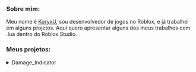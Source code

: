 ### Sobre mim:
Meu nome é [KoryxU](https://www.roblox.com/users/3632240168/profile), sou desenvolvedor de jogos no Roblox, e já trabalhei em alguns projetos. Aqui quero apresentar alguns dos meus trabalhos com .lua dentro do Roblox Studio.
### Meus projetos:
<details>
<summary>Damage_Indicator</summary>

## About:
Eu criei essa ModuleScript na intenção de ajudar alguns desenvolvedores que não tem muita experiência com .lua no Roblox, que estão querendo criar um jogo de batalha e anime. O código é bem simples de ser usado, é apenas necessário chamar a função ```ApplyIndicator()``` usando o modelo do jogador como argumento, o indicador também pode ser adicionado em qualquer objeto que possua uma Humanoid e um corpo, seja um jogador ou um NPC.

## Server:
```lua
local DamageIndicator = require(game:GetService("ReplicatedStorage").DamageIndicator)

local function onPlayerAdded(player: Player)
	player.CharacterAdded:Connect(function(character)
		-- Adicionar o indicador no jogador quando o boneco dele for criado no jogo
		DamageIndicator.ApplyIndicator(character)
	end)
end

game:GetService("Players").PlayerAdded:Connect(onPlayerAdded)

for _, v in pairs(workspace.Npcs:GetChildren()) do
	-- Adicionar o indicador em vários dummy's ou npc's
	DamageIndicator.ApplyIndicator(v)
end
```

## Module:
```lua
local TweenService = game:GetService("TweenService")

local tweenInfo = TweenInfo.new(1, Enum.EasingStyle.Linear, Enum.EasingDirection.Out, 0, false, 0)

local DamageIndicator = {}

function DamageIndicator.ApplyIndicator(Model: Model)
	local humanoid: Humanoid = Model:WaitForChild("Humanoid", 5)
	if not humanoid then error("Model não tem Humanoid.") return end
	
	local currentHealth = humanoid.Health
	local labelDuration = 3
	
	warn("Indicador de dano aplicado no Model: " .. Model.Name .. ".")
	
	humanoid.HealthChanged:Connect(function(health: number)
		if (health < currentHealth and not (humanoid:GetState() == Enum.HumanoidStateType.Dead)) then
			local gui = script.Gui:Clone()
			local text = gui.Text
			
			local result: number = (currentHealth - health)
			
			text.Text = "-" .. tostring(math.floor(result))
			
			task.delay(labelDuration, function(...)
				gui:Destroy()
			end)
			
			gui.Adornee = (humanoid.RootPart or Model.Torso or Model.PrimaryPart)
			gui.ExtentsOffset = Vector3.new(math.random(-3, 3), math.random(1, 2), 0)
			gui.Parent = Model
			
			TweenService:Create(gui, tweenInfo, {ExtentsOffset = gui.ExtentsOffset + Vector3.new(0, gui.ExtentsOffset.Y * 1.5, 0)}):Play()
			TweenService:Create(text, tweenInfo, {TextTransparency = 1}):Play()
		end
		
		currentHealth = health
	end)
end

return DamageIndicator
```

## Model:
https://create.roblox.com/store/asset/16557995812/DamageIndicatorModule
</details>
